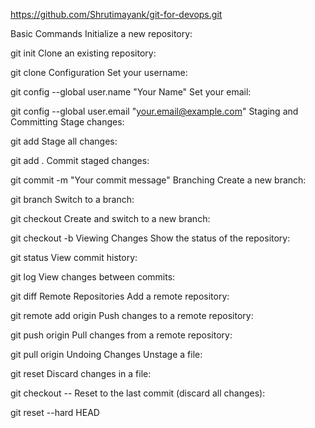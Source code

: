 https://github.com/Shrutimayank/git-for-devops.git



Basic Commands
Initialize a new repository:

git init
Clone an existing repository:


git clone <repository-url>
Configuration
Set your username:


git config --global user.name "Your Name"
Set your email:


git config --global user.email "your.email@example.com"
Staging and Committing
Stage changes:


git add <file>
Stage all changes:


git add .
Commit staged changes:


git commit -m "Your commit message"
Branching
Create a new branch:


git branch <branch-name>
Switch to a branch:


git checkout <branch-name>
Create and switch to a new branch:


git checkout -b <branch-name>
Viewing Changes
Show the status of the repository:


git status
View commit history:


git log
View changes between commits:


git diff
Remote Repositories
Add a remote repository:


git remote add origin <repository-url>
Push changes to a remote repository:


git push origin <branch-name>
Pull changes from a remote repository:


git pull origin <branch-name>
Undoing Changes
Unstage a file:


git reset <file>
Discard changes in a file:


git checkout -- <file>
Reset to the last commit (discard all changes):


git reset --hard HEAD

